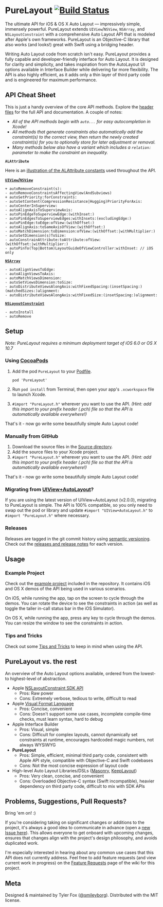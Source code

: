 # PureLayout [![Build Status](https://travis-ci.org/smileyborg/PureLayout.svg?branch=master)](https://travis-ci.org/smileyborg/PureLayout)
The ultimate API for iOS & OS X Auto Layout — impressively simple, immensely powerful. PureLayout extends `UIView`/`NSView`, `NSArray`, and `NSLayoutConstraint` with a comprehensive Auto Layout API that is modeled after Apple's own frameworks. PureLayout is an Objective-C library that also works (and looks!) great with Swift using a bridging header.

Writing Auto Layout code from scratch isn't easy. PureLayout provides a fully capable and developer-friendly interface for Auto Layout. It is designed for clarity and simplicity, and takes inspiration from the AutoLayout UI options available in Interface Builder while delivering far more flexibility. The API is also highly efficient, as it adds only a thin layer of third party code and is engineered for maximum performance.

## API Cheat Sheet
This is just a handy overview of the core API methods. Explore the [header files](Source) for the full API and documentation. A couple of notes:

*	*All of the API methods begin with `auto...` for easy autocompletion in Xcode!*
*	*All methods that generate constraints also automatically add the constraint(s) to the correct view, then return the newly created constraint(s) for you to optionally store for later adjustment or removal.*
*	*Many methods below also have a variant which includes a `relation:` parameter to make the constraint an inequality.*

**`ALAttribute`**

Here is an [illustration of the ALAttribute constants](Images/PureLayout-ALAttributes.png) used throughout the API.

**[`UIView`/`NSView`](Source/ALView%2BPureLayout.h)**

    + autoRemoveConstraint(s):
    - autoRemoveConstraintsAffectingView(AndSubviews)
    + autoSetPriority:forConstraints:
    - autoSetContent(CompressionResistance|Hugging)PriorityForAxis:
    - autoCenterInSuperview:
    - autoAlignAxisToSuperviewAxis:
    - autoPinEdgeToSuperviewEdge:(withInset:)
    - autoPinEdgesToSuperviewEdges:withInsets:(excludingEdge:)
    - autoPinEdge:toEdge:ofView:(withOffset:)
    - autoAlignAxis:toSameAxisOfView:(withOffset:)
    - autoMatchDimension:toDimension:ofView:(withOffset:|withMultiplier:)
    - autoSetDimension(s)ToSize:
    - autoConstrainAttribute:toAttribute:ofView:(withOffset:|withMultiplier:)
    - autoPinTo(Top|Bottom)LayoutGuideOfViewController:withInset: // iOS only

**[`NSArray`](Source/NSArray%2BPureLayout.h)**

    - autoAlignViewsToEdge:
    - autoAlignViewsToAxis:
    - autoMatchViewsDimension:
    - autoSetViewsDimension:toSize:
    - autoDistributeViewsAlongAxis:withFixedSpacing:(insetSpacing:)(matchedSizes:)alignment:
    - autoDistributeViewsAlongAxis:withFixedSize:(insetSpacing:)alignment:

**[`NSLayoutConstraint`](Source/NSLayoutConstraint%2BPureLayout.h)**

    - autoInstall
    - autoRemove

## Setup
*Note: PureLayout requires a minimum deployment target of iOS 6.0 or OS X 10.7*

### Using [CocoaPods](http://cocoapods.org)
1.	Add the pod `PureLayout` to your [Podfile](http://guides.cocoapods.org/using/the-podfile.html).

    	pod 'PureLayout'

2.	Run `pod install` from Terminal, then open your app's `.xcworkspace` file to launch Xcode.
3.	`#import "PureLayout.h"` wherever you want to use the API. *(Hint: add this import to your prefix header (.pch) file so that the API is automatically available everywhere!)*

That's it - now go write some beautifully simple Auto Layout code!

### Manually from GitHub
1.	Download the source files in the [Source directory](Source).
2.	Add the source files to your Xcode project.
3.	`#import "PureLayout.h"` wherever you want to use the API. *(Hint: add this import to your prefix header (.pch) file so that the API is automatically available everywhere!)*

That's it - now go write some beautifully simple Auto Layout code!

### Migrating from [UIView+AutoLayout](https://github.com/smileyborg/UIView-AutoLayout)?
If you are using the latest version of UIView+AutoLayout (v2.0.0), migrating to PureLayout is simple. The API is 100% compatible, so you only need to swap out the pod or library and update `#import "UIView+AutoLayout.h"` to `#import "PureLayout.h"` where necessary.

### Releases
Releases are tagged in the git commit history using [semantic versioning](http://semver.org). Check out the [releases and release notes](https://github.com/smileyborg/PureLayout/releases) for each version.

## Usage
### Example Project
Check out the [example project](Example) included in the repository. It contains iOS and OS X demos of the API being used in various scenarios.

On iOS, while running the app, tap on the screen to cycle through the demos. You can rotate the device to see the constraints in action (as well as toggle the taller in-call status bar in the iOS Simulator).

On OS X, while running the app, press any key to cycle through the demos. You can resize the window to see the constraints in action.

### Tips and Tricks
Check out some [Tips and Tricks](https://github.com/smileyborg/PureLayout/wiki/Tips-and-Tricks) to keep in mind when using the API.

## PureLayout vs. the rest
An overview of the Auto Layout options available, ordered from the lowest- to highest-level of abstraction.

*	Apple [NSLayoutConstraint SDK API](https://developer.apple.com/library/ios/documentation/AppKit/Reference/NSLayoutConstraint_Class/NSLayoutConstraint/NSLayoutConstraint.html#//apple_ref/doc/uid/TP40010628-CH1-SW18)
 	*	Pros: Raw power
	*	Cons: Extremely verbose, tedious to write, difficult to read
*	Apple [Visual Format Language](https://developer.apple.com/library/ios/documentation/UserExperience/Conceptual/AutolayoutPG/VisualFormatLanguage/VisualFormatLanguage.html)
	*	Pros: Concise, convenient
	*	Cons: Doesn't support some use cases, incomplete compile-time checks, must learn syntax, hard to debug
*	Apple Interface Builder
	*	Pros: Visual, simple
	* 	Cons: Difficult for complex layouts, cannot dynamically set constraints at runtime, encourages hardcoded magic numbers, not always WYSIWYG
*	**PureLayout**
	*	Pros: Simple, efficient, minimal third party code, consistent with Apple API style, compatible with Objective-C and Swift codebases
	*	Cons: Not the most concise expression of layout code
*	High-level Auto Layout Libraries/DSLs ([Masonry](https://github.com/Masonry/Masonry), [KeepLayout](https://github.com/iMartinKiss/KeepLayout))
	*	Pros: Very clean, concise, and convenient 
	*	Cons: Overloaded Objective-C syntax (Swift incompatible), heavier dependency on third party code, difficult to mix with SDK APIs

## Problems, Suggestions, Pull Requests?
Bring 'em on! :)

If you're considering taking on significant changes or additions to the project, it's always a good idea to communicate in advance (open a [new Issue here](https://github.com/smileyborg/PureLayout/issues/new)). This allows everyone to get onboard with upcoming changes, ensures that changes align with the project's design philosophy, and avoids duplicated work.

I'm especially interested in hearing about any common use cases that this API does not currently address. Feel free to add feature requests (and view current work in progress) on the [Feature Requests](https://github.com/smileyborg/PureLayout/wiki/Feature-Requests) page of the wiki for this project.

## Meta
Designed & maintained by Tyler Fox ([@smileyborg](https://twitter.com/smileyborg)). Distributed with the MIT license.
